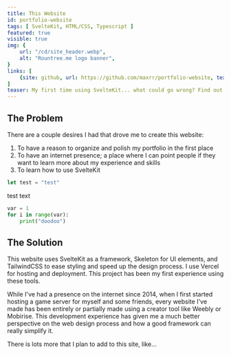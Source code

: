 ```yaml
---
title: This Website
id: portfolio-website
tags: [ SvelteKit, HTML/CSS, Typescript ]
featured: true
visible: true
img: {
    url: "/cd/site_header.webp",
    alt: "Rountree.me logo banner",
}
links: [
    {site: github, url: https://github.com/maxrr/portfolio-website, text: View on Github }
]
teaser: My first time using SvelteKit... what could go wrong? Find out more about the process, the roadblocks, and planned features for this site.
---
```


## The Problem

There are a couple desires I had that drove me to create this website:

1. To have a reason to organize and polish my portfolio in the first place
1. To have an internet presence; a place where I can point people if they want to learn more about my experience and skills
1. To learn how to use SvelteKit

```js
let test = "test"
```

test text

```python
var = 1
for i in range(var):
    print("doodoo")
```

## The Solution

This website uses SvelteKit as a framework, Skeleton for UI elements, and TailwindCSS to ease styling and speed up the design process. I use Vercel for hosting and deployment. This project has been my first experience using these tools.

While I've had a presence on the internet since 2014, when I first started hosting a game server for myself and some friends, every website I've made has been entirely or partially made using a creator tool like Weebly or Mobirise. This development experience has given me a much better perspective on the web design process and how a good framework can really simplify it.

There is lots more that I plan to add to this site, like...
